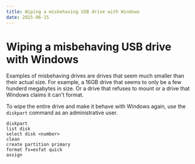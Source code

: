 ```yaml
---
title: Wiping a misbehaving USB drive with Windows
date: 2025-06-15
---
```


# Wiping a misbehaving USB drive with Windows

Examples of misbehaving drives are drives that seem much smaller than their
actual size. For example, a 16GB drive that seems to only be a few hunderd
megabytes in size. Or a drive that refuses to mount or a drive that Windows
claims it can't format.

To wipe the entire drive and make it behave with Windows again, use the
`diskpart` command as an administrative user.

```
diskpart
list disk
select disk <number>
clean
create partition primary
format fs=exfat quick
assign
```
